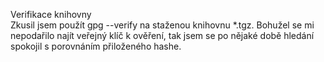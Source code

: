 Verifikace knihovny  
Zkusil jsem použít gpg --verify na staženou knihovnu *.tgz. Bohužel se mi nepodařilo najít veřejný klíč k ověření, tak jsem se po nějaké době hledání spokojil s porovnáním přiloženého hashe. 

